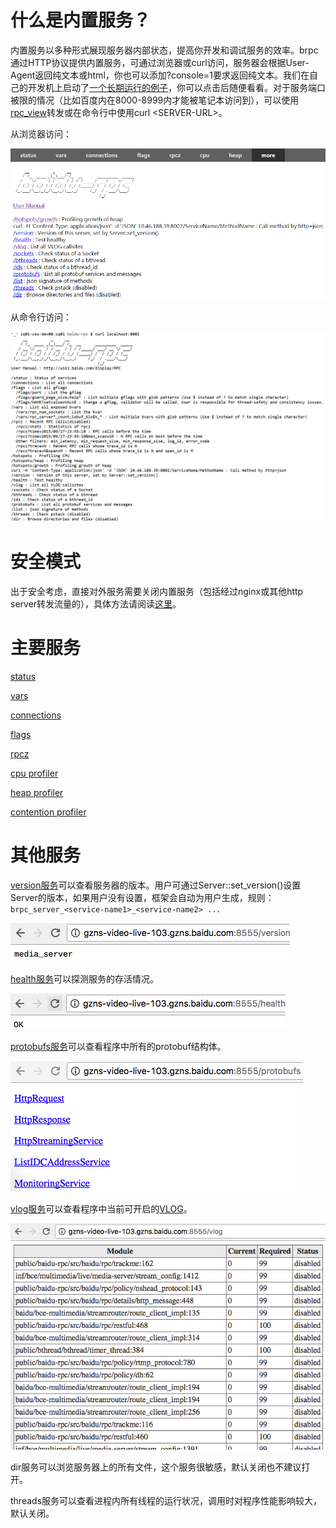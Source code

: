 # 什么是内置服务？

内置服务以多种形式展现服务器内部状态，提高你开发和调试服务的效率。brpc通过HTTP协议提供内置服务，可通过浏览器或curl访问，服务器会根据User-Agent返回纯文本或html，你也可以添加?console=1要求返回纯文本。我们在自己的开发机上启动了[一个长期运行的例子](http://brpc.baidu.com:8765/)，你可以点击后随便看看。对于服务端口被限的情况（比如百度内在8000-8999内才能被笔记本访问到），可以使用[rpc_view](rpc_view.md)转发或在命令行中使用curl \<SERVER-URL\>。

从浏览器访问： 

![img](../images/builtin_service_more.png)

 从命令行访问：

 ![img](../images/builtin_service_from_console.png) 

# 安全模式

出于安全考虑，直接对外服务需要关闭内置服务（包括经过nginx或其他http server转发流量的），具体方法请阅读[这里](server.md#安全模式)。

# 主要服务

[status](status.md)

[vars](vars.md)

[connections](connections.md)

[flags](flags.md)

[rpcz](rpcz.md)

[cpu profiler](cpu_profiler.md)

[heap profiler](heap_profiler.md)

[contention profiler](contention_profiler.md)

# 其他服务

[version服务](http://brpc.baidu.com:8765/version)可以查看服务器的版本。用户可通过Server::set_version()设置Server的版本，如果用户没有设置，框架会自动为用户生成，规则：`brpc_server_<service-name1>_<service-name2> ...`

![img](../images/version_service.png)

[health服务](http://brpc.baidu.com:8765/health)可以探测服务的存活情况。

![img](../images/health_service.png)

[protobufs服务](http://brpc.baidu.com:8765/protobufs)可以查看程序中所有的protobuf结构体。

![img](../images/protobufs_service.png)

[vlog服务](http://brpc.baidu.com:8765/vlog)可以查看程序中当前可开启的[VLOG](streaming_log.md#VLOG)。

![img](../images/vlog_service.png)

dir服务可以浏览服务器上的所有文件，这个服务很敏感，默认关闭也不建议打开。

threads服务可以查看进程内所有线程的运行状况，调用时对程序性能影响较大，默认关闭。
